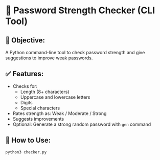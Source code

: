 # 🔐 Password Strength Checker (CLI Tool)

## 🎯 Objective:
A Python command-line tool to check password strength and give suggestions to improve weak passwords.

## ✅ Features:
- Checks for:
  - Length (8+ characters)
  - Uppercase and lowercase letters
  - Digits
  - Special characters
- Rates strength as: Weak / Moderate / Strong
- Suggests improvements
- Optional: Generate a strong random password with `gen` command

## 🚀 How to Use:
```bash
python3 checker.py
